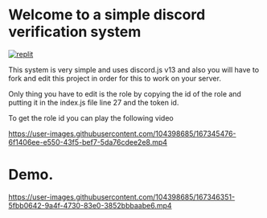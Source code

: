 # Welcome to a simple discord verification system

[![replit](https://img.shields.io/badge/REPLIT-Fork%20To%20Replit-lightgrey?style=for-the-badge&logo=replit)](https://replit.com/@Rapidistaken/Simple-Discord-Verify-Bot)

This system is very simple and uses discord.js v13 and also you will have to fork and edit this project in order for this to work on your server.

Only thing you have to edit is the role by copying the id of the role and putting it in the index.js file line 27 and the token id.

To get the role id you can play the following video

https://user-images.githubusercontent.com/104398685/167345476-6f1406ee-e550-43f5-bef7-5da76cdee2e8.mp4


# Demo.

https://user-images.githubusercontent.com/104398685/167346351-5fbb0642-9a4f-4730-83e0-3852bbbaabe6.mp4
